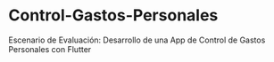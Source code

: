 # Control-Gastos-Personales
Escenario de Evaluación: Desarrollo de una App de Control de Gastos Personales con Flutter
